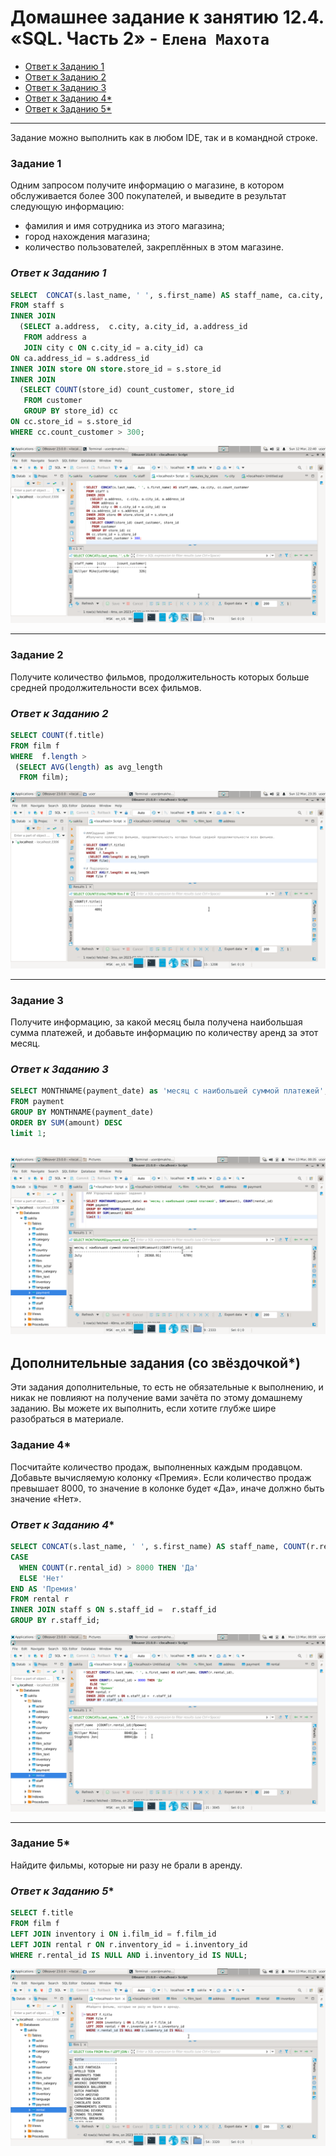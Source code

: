 # Домашнее задание к занятию 12.4. «SQL. Часть 2» - `Елена Махота`

- [Ответ к Заданию 1](#1)
- [Ответ к Заданию 2](#2)
- [Ответ к Заданию 3](#3)
- [Ответ к Заданию 4*](#4)
- [Ответ к Заданию 5*](#5)

---

Задание можно выполнить как в любом IDE, так и в командной строке.

### Задание 1

Одним запросом получите информацию о магазине, в котором обслуживается более 300 покупателей, и выведите в результат следующую информацию: 
- фамилия и имя сотрудника из этого магазина;
- город нахождения магазина;
- количество пользователей, закреплённых в этом магазине.

### *<a name ="1">Ответ к Заданию 1</a>*

```sql
SELECT  CONCAT(s.last_name, ' ', s.first_name) AS staff_name, ca.city, cc.count_customer 
FROM staff s
INNER JOIN 
  (SELECT a.address,  c.city, a.city_id, a.address_id  
   FROM address a
   JOIN city c ON c.city_id = a.city_id) ca
ON ca.address_id = s.address_id 
INNER JOIN store ON store.store_id = s.store_id
INNER JOIN 
  (SELECT COUNT(store_id) count_customer, store_id 
   FROM customer 
   GROUP BY store_id) cc
ON cc.store_id = s.store_id
WHERE cc.count_customer > 300; 
```
![task1](img/Screenshot_2023-03-12_22-40-23.png)


---

### Задание 2

Получите количество фильмов, продолжительность которых больше средней продолжительности всех фильмов.

### *<a name ="2">Ответ к Заданию 2</a>*

```sql
SELECT COUNT(f.title)   
FROM film f
WHERE  f.length > 
 (SELECT AVG(length) as avg_length
  FROM film); 
```

![task2](img/Screenshot_2023-03-12_23-35-12.png)

---

### Задание 3

Получите информацию, за какой месяц была получена наибольшая сумма платежей, и добавьте информацию по количеству аренд за этот месяц.

### *<a name ="3">Ответ к Заданию 3</a>*


```sql
SELECT MONTHNAME(payment_date) as 'месяц с наибольшей суммой платежей', SUM(amount), COUNT(rental_id)
FROM payment  
GROUP BY MONTHNAME(payment_date)
ORDER BY SUM(amount) DESC
limit 1;
```

![task3](img/Screenshot_2023-03-13_00-35-23.png)
---
## Дополнительные задания (со звёздочкой*)
Эти задания дополнительные, то есть не обязательные к выполнению, и никак не повлияют на получение вами зачёта по этому домашнему заданию. Вы можете их выполнить, если хотите глубже шире разобраться в материале.



### Задание 4*

Посчитайте количество продаж, выполненных каждым продавцом. Добавьте вычисляемую колонку «Премия». Если количество продаж превышает 8000, то значение в колонке будет «Да», иначе должно быть значение «Нет».

### *<a name ="4">Ответ к Заданию 4*</a>*

```sql
SELECT CONCAT(s.last_name, ' ', s.first_name) AS staff_name, COUNT(r.rental_id),
CASE
  WHEN COUNT(r.rental_id) > 8000 THEN 'Да'
  ELSE 'Нет'
END AS 'Премия'
FROM rental r 
INNER JOIN staff s ON s.staff_id =  r.staff_id  
GROUP BY r.staff_id;
```

![task4](img/Screenshot_2023-03-13_00-59-32.png)

---

### Задание 5*

Найдите фильмы, которые ни разу не брали в аренду.

### *<a name ="5">Ответ к Заданию 5*</a>*

```sql
SELECT f.title 
FROM film f
LEFT JOIN inventory i ON i.film_id = f.film_id
LEFT JOIN rental r ON r.inventory_id = i.inventory_id
WHERE r.rental_id IS NULL AND i.inventory_id IS NULL;
```

![task5](img/Screenshot_2023-03-13_01-25-32.png)